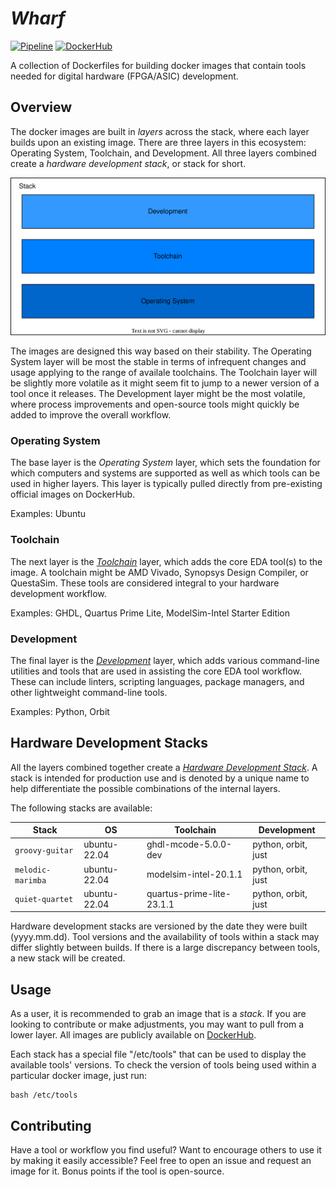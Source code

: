 # _Wharf_

[![Pipeline](https://github.com/chaseruskin/wharf/actions/workflows/pipeline.yml/badge.svg?branch=trunk)](https://github.com/chaseruskin/wharf/actions/workflows/pipeline.yml) [![DockerHub](https://img.shields.io/badge/DockerHub-images-important.svg?logo=docker)](https://hub.docker.com/u/chaseruskin) 

A collection of Dockerfiles for building docker images that contain tools needed for digital hardware (FPGA/ASIC) development.

## Overview

The docker images are built in _layers_ across the stack, where each layer builds upon an existing image. There are three layers in this ecosystem: Operating System, Toolchain, and Development. All three layers combined create a _hardware development stack_, or stack for short.

![](./docs/system.dio.svg)

The images are designed this way based on their stability. The Operating System layer will be most the stable in terms of infrequent changes and usage applying to the range of availale toolchains. The Toolchain layer will be slightly more volatile as it might seem fit to jump to a newer version of a tool once it releases. The Development layer might be the most volatile, where process improvements and open-source tools might quickly be added to improve the overall workflow.

### Operating System

The base layer is the _Operating System_ layer, which sets the foundation for which computers and systems are supported as well as which tools can be used in higher layers. This layer is typically pulled directly from pre-existing official images on DockerHub.

Examples: Ubuntu

### Toolchain

The next layer is the [_Toolchain_](./toolchain) layer, which adds the core EDA tool(s) to the image. A toolchain might be AMD Vivado, Synopsys Design Compiler, or QuestaSim. These tools are considered integral to your hardware development workflow.

Examples: GHDL, Quartus Prime Lite, ModelSim-Intel Starter Edition

### Development

The final layer is the [_Development_](./development/) layer, which adds various command-line utilities and tools that are used in assisting the core EDA tool workflow. These can include linters, scripting languages, package managers, and other lightweight command-line tools.

Examples: Python, Orbit

## Hardware Development Stacks

All the layers combined together create a [_Hardware Development Stack_](./stacks). A stack is intended for production use and is denoted by a unique name to help differentiate the possible combinations of the internal layers.

The following stacks are available:

Stack | OS | Toolchain | Development
-- | -- | -- | --
`groovy-guitar` | ubuntu-22.04 | ghdl-mcode-5.0.0-dev | python, orbit, just
`melodic-marimba` | ubuntu-22.04 | modelsim-intel-20.1.1 | python, orbit, just
`quiet-quartet` | ubuntu-22.04 | quartus-prime-lite-23.1.1 | python, orbit, just

Hardware development stacks are versioned by the date they were built (yyyy.mm.dd). Tool versions and the availability of tools within a stack may differ slightly between builds. If there is a large discrepancy between tools, a new stack will be created.

## Usage

As a user, it is recommended to grab an image that is a _stack_. If you are looking to contribute or make adjustments, you may want to pull from a lower layer. All images are publicly available on [DockerHub](https://hub.docker.com/u/chaseruskin).

Each stack has a special file "/etc/tools" that can be used to display the available tools' versions. To check the version of tools being used within a particular docker image, just run:
```
bash /etc/tools
```

## Contributing

Have a tool or workflow you find useful? Want to encourage others to use it by making it easily accessible? Feel free to open an issue and request an image for it. Bonus points if the tool is open-source.